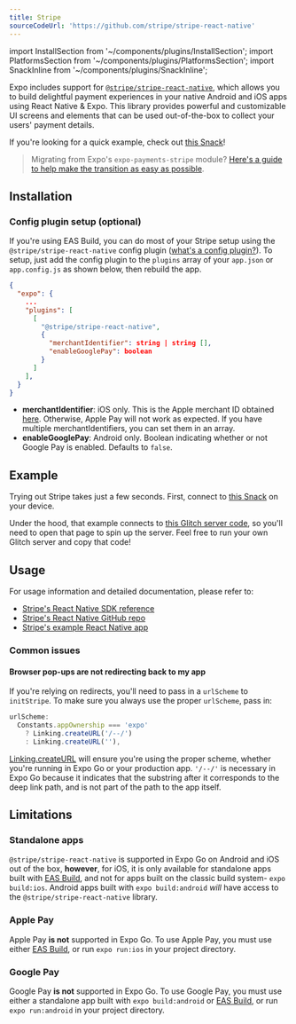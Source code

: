 ```yaml
---
title: Stripe
sourceCodeUrl: 'https://github.com/stripe/stripe-react-native'
---
```


import InstallSection from '~/components/plugins/InstallSection';
import PlatformsSection from '~/components/plugins/PlatformsSection';
import SnackInline from '~/components/plugins/SnackInline';

Expo includes support for [`@stripe/stripe-react-native`](https://github.com/stripe/stripe-react-native), which allows you to build delightful payment experiences in your native Android and iOS apps using React Native & Expo. This library provides powerful and customizable UI screens and elements that can be used out-of-the-box to collect your users' payment details.

If you're looking for a quick example, check out [this Snack](https://snack.expo.io/@charliecruzan/stripe-react-native-example?platform=mydevice)!

> Migrating from Expo's `expo-payments-stripe` module? [Here's a guide to help make the transition as easy as possible](https://github.com/expo/fyi/blob/master/payments-migration-guide.md#how-to-migrate-from-expo-payments-stripe-to-the-new-stripestripe-react-native-library).

<PlatformsSection android emulator ios simulator />

## Installation

<InstallSection packageName="@stripe/stripe-react-native" href="https://github.com/stripe/stripe-react-native" />

### Config plugin setup (optional)

If you're using EAS Build, you can do most of your Stripe setup using the `@stripe/stripe-react-native` config plugin ([what's a config plugin?](/guides/config-plugins.md)). To setup, just add the config plugin to the `plugins` array of your `app.json` or `app.config.js` as shown below, then rebuild the app.

```json
{
  "expo": {
    ...
    "plugins": [
      [
        "@stripe/stripe-react-native",
        {
          "merchantIdentifier": string | string [],
          "enableGooglePay": boolean
        }
      ]
    ],
  }
}
```

- **merchantIdentifier**: iOS only. This is the Apple merchant ID obtained [here](https://stripe.com/docs/apple-pay?platform=react-native). Otherwise, Apple Pay will not work as expected. If you have multiple merchantIdentifiers, you can set them in an array.
- **enableGooglePay**: Android only. Boolean indicating whether or not Google Pay is enabled. Defaults to `false`.

## Example

Trying out Stripe takes just a few seconds. First, connect to [this Snack](https://snack.expo.io/@charliecruzan/stripe-react-native-example?platform=mydevice) on your device.

Under the hood, that example connects to [this Glitch server code](https://glitch.com/edit/#!/expo-stripe-server-example), so you'll need to open that page to spin up the server. Feel free to run your own Glitch server and copy that code!

## Usage

For usage information and detailed documentation, please refer to:

- [Stripe's React Native SDK reference](https://stripe.dev/stripe-react-native/api-reference/index.html)
- [Stripe's React Native GitHub repo](https://github.com/stripe/stripe-react-native)
- [Stripe's example React Native app](https://github.com/stripe/stripe-react-native/tree/master/example)

### Common issues

#### Browser pop-ups are not redirecting back to my app

If you're relying on redirects, you'll need to pass in a `urlScheme` to `initStripe`. To make sure you always use the proper `urlScheme`, pass in:

```js
urlScheme:
  Constants.appOwnership === 'expo'
    ? Linking.createURL('/--/')
    : Linking.createURL(''),
```

[Linking.createURL](/versions/latest/sdk/linking.md#linkingcreateurlpath-options) will ensure you're using the proper scheme, whether you're running in Expo Go or your production app. `'/--/'` is necessary in Expo Go because it indicates that the substring after it corresponds to the deep link path, and is not part of the path to the app itself.

## Limitations

### Standalone apps

`@stripe/stripe-react-native` is supported in Expo Go on Android and iOS out of the box, **however**, for iOS, it is only available for standalone apps built with [EAS Build](/build/introduction.md), and not for apps built on the classic build system- `expo build:ios`. Android apps built with `expo build:android` _will_ have access to the `@stripe/stripe-react-native` library.

### Apple Pay

Apple Pay **is not** supported in Expo Go. To use Apple Pay, you must use either [EAS Build](/build/introduction.md), or run `expo run:ios` in your project directory.

### Google Pay

Google Pay **is not** supported in Expo Go. To use Google Pay, you must use either a standalone app built with `expo build:android` or [EAS Build](/build/introduction.md), or run `expo run:android` in your project directory.
